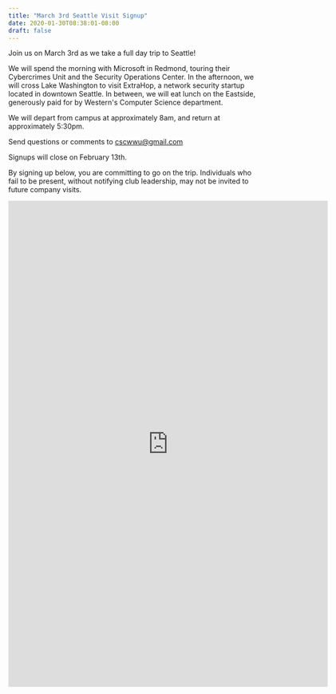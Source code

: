 ```yaml
---
title: "March 3rd Seattle Visit Signup"
date: 2020-01-30T08:38:01-08:00
draft: false
---
```


Join us on March 3rd as we take a full day trip to Seattle!

We will spend the morning with Microsoft in Redmond, touring their Cybercrimes Unit and the Security Operations Center.  In the afternoon, we will cross Lake Washington to visit ExtraHop, a network security startup located in downtown Seattle.  In between, we will eat lunch on the Eastside, generously paid for by Western's Computer Science department.

We will depart from campus at approximately 8am, and return at approximately 5:30pm.

Send questions or comments to cscwwu@gmail.com

Signups will close on February 13th.

By signing up below, you are committing to go on the trip.  Individuals who fail to be present, without notifying club leadership, may not be invited to future company visits.

 <iframe src="https://docs.google.com/forms/d/e/1FAIpQLScuDHksZvalwuH0eMjEdbm_iDq5_Co5rMzVZwp7up4dk6YCZA/viewform?embedded=true" width="640" height="975" frameborder="0" marginheight="0" marginwidth="0">Loading…</iframe>
